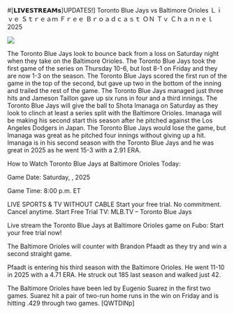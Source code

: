 #[𝗟𝗜𝗩𝗘𝗦𝗧𝗥𝗘𝗔𝗠𝘀]UPDATES!] Toronto Blue Jays vs Baltimore Orioles Ｌｉｖｅ Ｓｔｒｅａｍ Ｆｒｅｅ Ｂｒｏａｄｃａｓｔ ＯＮ Ｔｖ Ｃｈａｎｎｅｌ  2025  
  
  
[![](https://i.imgur.com/qSNzIqt.png)](https://movie.rssnews.media/BZSqHfJK.php)  
  
The Toronto Blue Jays look to bounce back from a loss on Saturday night when they take on the Baltimore Orioles. The Toronto Blue Jays took the first game of the series on Thursday 10-6, but lost 8-1 on Friday and they are now 1-3 on the season. The Toronto Blue Jays scored the first run of the game in the top of the second, but gave up two in the bottom of the inning and trailed the rest of the game. The Toronto Blue Jays managed just three hits and Jameson Taillon gave up six runs in four and a third innings. The Toronto Blue Jays will give the ball to Shota Imanaga on Saturday as they look to clinch at least a series split with the Baltimore Orioles. Imanaga will be making his second start this season after he pitched against the Los Angeles Dodgers in Japan. The Toronto Blue Jays would lose the game, but Imanaga was great as he pitched four innings without giving up a hit. Imanaga is in his second season with the Toronto Blue Jays and he was great in 2025 as he went 15-3 with a 2.91 ERA.

How to Watch Toronto Blue Jays at Baltimore Orioles Today:

Game Date: Saturday, , 2025

Game Time: 8:00 p.m. ET

LIVE SPORTS & TV WITHOUT CABLE
Start your free trial. No commitment. Cancel anytime.
Start Free Trial
TV: MLB.TV – Toronto Blue Jays

Live stream the Toronto Blue Jays at Baltimore Orioles game on Fubo: Start your free trial now!

The Baltimore Orioles will counter with Brandon Pfaadt as they try and win a second straight game.

Pfaadt is entering his third season with the Baltimore Orioles. He went 11-10 in 2025 with a 4.71 ERA. He struck out 185 last season and walked just 42.

The Baltimore Orioles have been led by Eugenio Suarez in the first two games. Suarez hit a pair of two-run home runs in the win on Friday and is hitting .429 through two games. [QWTDlNp]